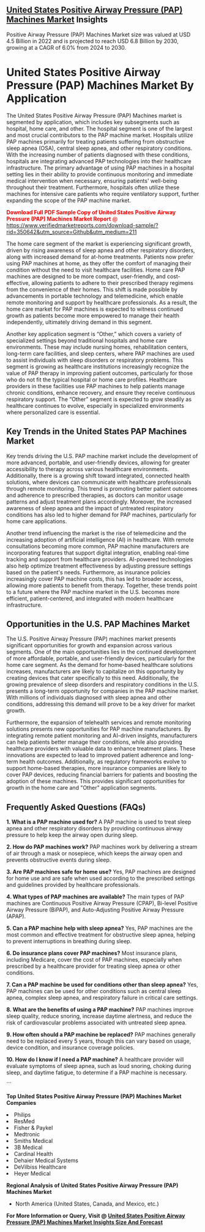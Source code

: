 <h2><a href="https://www.verifiedmarketreports.com/download-sample/?rid=350642&amp;utm_source=Github&amp;utm_medium=211" target="_blank">United States Positive Airway Pressure (PAP) Machines Market</a> Insights</h2><p>Positive Airway Pressure (PAP) Machines Market size was valued at USD 4.5 Billion in 2022 and is projected to reach USD 6.8 Billion by 2030, growing at a CAGR of 6.0% from 2024 to 2030.</p><p><h1>United States Positive Airway Pressure (PAP) Machines Market By Application</h1><p>The United States Positive Airway Pressure (PAP) Machines market is segmented by application, which includes key subsegments such as hospital, home care, and other. The hospital segment is one of the largest and most crucial contributors to the PAP machine market. Hospitals utilize PAP machines primarily for treating patients suffering from obstructive sleep apnea (OSA), central sleep apnea, and other respiratory conditions. With the increasing number of patients diagnosed with these conditions, hospitals are integrating advanced PAP technologies into their healthcare infrastructure. The primary advantage of using PAP machines in a hospital setting lies in their ability to provide continuous monitoring and immediate medical intervention when necessary, ensuring patients' well-being throughout their treatment. Furthermore, hospitals often utilize these machines for intensive care patients who require ventilatory support, further expanding the scope of the PAP machine market.<p><span class=""><span style="color: #ff0000;"><strong>Download Full PDF Sample Copy of United States Positive Airway Pressure (PAP) Machines Market Report</strong> @ </span><a href="https://www.verifiedmarketreports.com/download-sample/?rid=350642&amp;utm_source=Github&amp;utm_medium=211" target="_blank">https://www.verifiedmarketreports.com/download-sample/?rid=350642&amp;utm_source=Github&amp;utm_medium=211</a></span></p><p>The home care segment of the market is experiencing significant growth, driven by rising awareness of sleep apnea and other respiratory disorders, along with increased demand for at-home treatments. Patients now prefer using PAP machines at home, as they offer the comfort of managing their condition without the need to visit healthcare facilities. Home care PAP machines are designed to be more compact, user-friendly, and cost-effective, allowing patients to adhere to their prescribed therapy regimens from the convenience of their homes. This shift is made possible by advancements in portable technology and telemedicine, which enable remote monitoring and support by healthcare professionals. As a result, the home care market for PAP machines is expected to witness continued growth as patients become more empowered to manage their health independently, ultimately driving demand in this segment.<p>Another key application segment is “Other,” which covers a variety of specialized settings beyond traditional hospitals and home care environments. These may include nursing homes, rehabilitation centers, long-term care facilities, and sleep centers, where PAP machines are used to assist individuals with sleep disorders or respiratory problems. This segment is growing as healthcare institutions increasingly recognize the value of PAP therapy in improving patient outcomes, particularly for those who do not fit the typical hospital or home care profiles. Healthcare providers in these facilities use PAP machines to help patients manage chronic conditions, enhance recovery, and ensure they receive continuous respiratory support. The “Other” segment is expected to grow steadily as healthcare continues to evolve, especially in specialized environments where personalized care is essential.<h2>Key Trends in the United States PAP Machines Market</h2><p>Key trends driving the U.S. PAP machine market include the development of more advanced, portable, and user-friendly devices, allowing for greater accessibility to therapy across various healthcare environments. Additionally, there is a growing shift toward integrated, connected health solutions, where devices can communicate with healthcare professionals through remote monitoring. This trend is promoting better patient outcomes and adherence to prescribed therapies, as doctors can monitor usage patterns and adjust treatment plans accordingly. Moreover, the increased awareness of sleep apnea and the impact of untreated respiratory conditions has also led to higher demand for PAP machines, particularly for home care applications.<p>Another trend influencing the market is the rise of telemedicine and the increasing adoption of artificial intelligence (AI) in healthcare. With remote consultations becoming more common, PAP machine manufacturers are incorporating features that support digital integration, enabling real-time tracking and support from healthcare providers. AI-powered technologies also help optimize treatment effectiveness by adjusting pressure settings based on the patient's needs. Furthermore, as insurance policies increasingly cover PAP machine costs, this has led to broader access, allowing more patients to benefit from therapy. Together, these trends point to a future where the PAP machine market in the U.S. becomes more efficient, patient-centered, and integrated with modern healthcare infrastructure.<h2>Opportunities in the U.S. PAP Machines Market</h2><p>The U.S. Positive Airway Pressure (PAP) machines market presents significant opportunities for growth and expansion across various segments. One of the main opportunities lies in the continued development of more affordable, portable, and user-friendly devices, particularly for the home care segment. As the demand for home-based healthcare solutions increases, manufacturers are likely to capitalize on this opportunity by creating devices that cater specifically to this need. Additionally, the growing prevalence of sleep disorders and respiratory conditions in the U.S. presents a long-term opportunity for companies in the PAP machine market. With millions of individuals diagnosed with sleep apnea and other conditions, addressing this demand will prove to be a key driver for market growth.<p>Furthermore, the expansion of telehealth services and remote monitoring solutions presents new opportunities for PAP machine manufacturers. By integrating remote patient monitoring and AI-driven insights, manufacturers can help patients better manage their conditions, while also providing healthcare providers with valuable data to enhance treatment plans. These innovations are expected to lead to improved patient adherence and long-term health outcomes. Additionally, as regulatory frameworks evolve to support home-based therapies, more insurance companies are likely to cover PAP devices, reducing financial barriers for patients and boosting the adoption of these machines. This provides significant opportunities for growth in the home care and "Other" application segments.<h2>Frequently Asked Questions (FAQs)</h2><p><strong>1. What is a PAP machine used for?</strong> A PAP machine is used to treat sleep apnea and other respiratory disorders by providing continuous airway pressure to help keep the airway open during sleep.</p><p><strong>2. How do PAP machines work?</strong> PAP machines work by delivering a stream of air through a mask or nosepiece, which keeps the airway open and prevents obstructive events during sleep.</p><p><strong>3. Are PAP machines safe for home use?</strong> Yes, PAP machines are designed for home use and are safe when used according to the prescribed settings and guidelines provided by healthcare professionals.</p><p><strong>4. What types of PAP machines are available?</strong> The main types of PAP machines are Continuous Positive Airway Pressure (CPAP), Bi-level Positive Airway Pressure (BiPAP), and Auto-Adjusting Positive Airway Pressure (APAP).</p><p><strong>5. Can a PAP machine help with sleep apnea?</strong> Yes, PAP machines are the most common and effective treatment for obstructive sleep apnea, helping to prevent interruptions in breathing during sleep.</p><p><strong>6. Do insurance plans cover PAP machines?</strong> Most insurance plans, including Medicare, cover the cost of PAP machines, especially when prescribed by a healthcare provider for treating sleep apnea or other conditions.</p><p><strong>7. Can a PAP machine be used for conditions other than sleep apnea?</strong> Yes, PAP machines can be used for other conditions such as central sleep apnea, complex sleep apnea, and respiratory failure in critical care settings.</p><p><strong>8. What are the benefits of using a PAP machine?</strong> PAP machines improve sleep quality, reduce snoring, increase daytime alertness, and reduce the risk of cardiovascular problems associated with untreated sleep apnea.</p><p><strong>9. How often should a PAP machine be replaced?</strong> PAP machines generally need to be replaced every 5 years, though this can vary based on usage, device condition, and insurance coverage policies.</p><p><strong>10. How do I know if I need a PAP machine?</strong> A healthcare provider will evaluate symptoms of sleep apnea, such as loud snoring, choking during sleep, and daytime fatigue, to determine if a PAP machine is necessary.</p>```</p><p><strong>Top United States Positive Airway Pressure (PAP) Machines Market Companies</strong></p><div data-test-id=""><p><li>Philips</li><li> ResMed</li><li> Fisher & Paykel</li><li> Medtronic</li><li> Smiths Medical</li><li> 3B Medical</li><li> Cardinal Health</li><li> Dehaier Medical Systems</li><li> DeVilbiss Healthcare</li><li> Heyer Medical</li></p><div><strong>Regional Analysis of&nbsp;United States Positive Airway Pressure (PAP) Machines Market</strong></div><ul><li dir="ltr"><p dir="ltr">North America&nbsp;(United States, Canada, and Mexico, etc.)</p></li></ul><p><strong>For More Information or Query, Visit @&nbsp;</strong><strong><a href="https://www.verifiedmarketreports.com/product/positive-airway-pressure-pap-machines-market/?utm_source=Github&amp;utm_medium=211" target="_blank">United States Positive Airway Pressure (PAP) Machines Market Insights Size And Forecast</a></strong></p></div>
